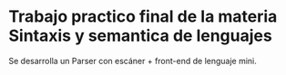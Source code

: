 # Trabajo practico final de la materia Sintaxis y semantica de lenguajes

Se desarrolla un Parser con escáner + front-end de lenguaje mini.
